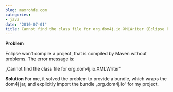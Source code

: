 ```yaml
---
blog: maxrohde.com
categories:
- java
date: "2010-07-01"
title: Cannot find the class file for org.dom4j.io.XMLWriter (Eclipse Problem)
---
```


**Problem**

Eclipse won‘t compile a project, that is compiled by Maven without problems. The error message is:

„Cannot find the class file for org.dom4j.io.XMLWriter“

**Solution** For me, it solved the problem to provide a bundle, which wraps the dom4j jar, and explicitly import the bundle „org.dom4j.io“ for my project.
